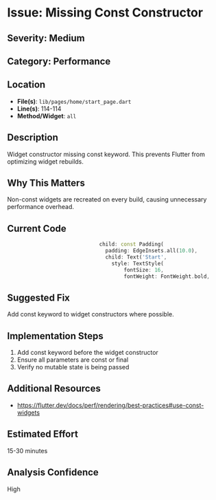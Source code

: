 # Issue: Missing Const Constructor

## Severity: Medium

## Category: Performance

## Location
- **File(s)**: `lib/pages/home/start_page.dart`
- **Line(s)**: 114-114
- **Method/Widget**: `all`

## Description
Widget constructor missing const keyword. This prevents Flutter from optimizing widget rebuilds.

## Why This Matters
Non-const widgets are recreated on every build, causing unnecessary performance overhead.

## Current Code
```dart
                              child: const Padding(
                                padding: EdgeInsets.all(10.0),
                                child: Text('Start',
                                  style: TextStyle(
                                      fontSize: 16, 
                                      fontWeight: FontWeight.bold, 
```

## Suggested Fix
Add const keyword to widget constructors where possible.

## Implementation Steps
1. Add const keyword before the widget constructor
2. Ensure all parameters are const or final
3. Verify no mutable state is being passed

## Additional Resources
- https://flutter.dev/docs/perf/rendering/best-practices#use-const-widgets

## Estimated Effort
15-30 minutes

## Analysis Confidence
High
